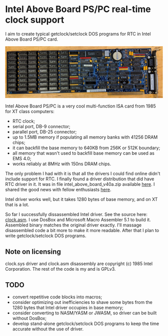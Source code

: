 ﻿# Intel Above Board PS/PC real-time clock support

I aim to create typical getclock/setclock DOS programs for RTC in Intel Above Board PS/PC card.

![Intel Above Board PS/PC card photo](intel-above-board-ps-pc.jpg)

Intel Above Board PS/PC is a very cool multi-function ISA card from 1985 for XT class computers:
- RTC clock;
- serial port, DB-9 connector;
- parallel port, DB-25 connector;
- up to 1.5MB memory if populating all memory banks with 41256 DRAM chips;
- it can backfill the base memory to 640KB from 256K or 512K boundary;
- all memory that wasn't used to backfill base memory can be used as EMS 4.0;
- works reliably at 8MHz with 150ns DRAM chips.

The only problem I had with it is that all the drivers I could find online didn't include support for RTC.
I finally found a driver distribution that did have RTC driver in it.
It was in file intel_above_board_v40a.zip available
[here](https://vetusware.com/download/Intel%20Above%20Board%204/?id=6149).
I shared the good news with fellow enthusiasts
[here](http://www.vcfed.org/forum/showthread.php?76141-Need-help-with-RTC-on-Intel-Above-Board-PS-PC&p=631392#post631392).

Intel driver works well, but it takes 1280 bytes of base memory, and on XT that is a lot.

So far I successfully dissassembled Intel driver. See the source here: [clock.asm](src/clock.asm).
I use DosBox and Microsoft Macro Assembler 5.1 to build it.
Assembled binary matches the original driver exactly.
I'll massage disassembled code a bit more to make it more readable.
After that I plan to write getclock/setclock DOS programs.


## Note on licensing

clock.sys driver and clock.asm disassembly are copyright (c) 1985 Intel Corporation. The rest of the code is my and is GPLv3.


## TODO

- convert repetitive code blocks into macros;
- consider optimizing out inefficiencies to shave some bytes from the 1280 bytes that Intel driver occupies in base memory;
- consider converting to NASM/YASM or JWASM, so driver can be built without DosBox;
- develop stand-alone getclock/setclock DOS programs to keep the time accurate without the use of driver.
